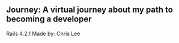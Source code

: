 ## Journey: A virtual journey about my path to becoming a developer

Rails 4.2.1
Made by: Chris Lee
